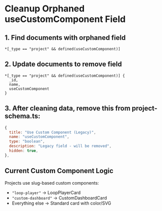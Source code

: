# Cleanup Orphaned useCustomComponent Field

## 1. Find documents with orphaned field

```groq
*[_type == "project" && defined(useCustomComponent)]
```

## 2. Update documents to remove field

```groq
*[_type == "project" && defined(useCustomComponent)] {
  _id,
  name,
  useCustomComponent
}
```

## 3. After cleaning data, remove this from project-schema.ts:

```js
{
  title: "Use Custom Component (Legacy)",
  name: "useCustomComponent",
  type: "boolean",
  description: "Legacy field - will be removed",
  hidden: true,
},
```

## Current Custom Component Logic

Projects use slug-based custom components:

- `"loop-player"` → LoopPlayerCard
- `"custom-dashboard"` → CustomDashboardCard
- Everything else → Standard card with color/SVG
